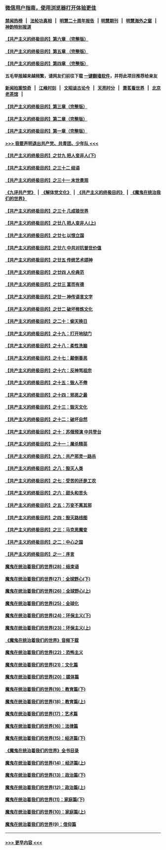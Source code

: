 ### [微信用户指南，使用浏览器打开体验更佳](https://github.com/gfw-breaker/banned-news1/blob/master/indexes/wechat-guide.md?t=0)
#### [禁闻热榜](热点新闻.md?t=0)  &nbsp;&nbsp;|&nbsp;&nbsp; [法轮功真相](https://github.com/gfw-breaker/truth/blob/master/README.md?t=0) &nbsp;&nbsp;|&nbsp;&nbsp; [明慧二十周年报告](https://github.com/gfw-breaker/mh-reports/blob/master/README.md?t=0) &nbsp;&nbsp;|&nbsp;&nbsp;[明慧期刊](https://github.com/gfw-breaker/mh-qikan) &nbsp;&nbsp;|&nbsp;&nbsp; [明慧海外之窗](https://github.com/gfw-breaker/mh-news/blob/master/README.md?t=0) &nbsp;&nbsp;|&nbsp;&nbsp; [神韵特别报道](https://github.com/gfw-breaker/mh-news/blob/master/shenyun.md?t=0)
#### [【共产主义的终极目的】第六章 （完整版）](../pages/nsc422/n11428913.md?t=02061402) 
#### [【共产主义的终极目的】第五章 （完整版）](../pages/nsc422/n11428912.md?t=02061402) 
#### [【共产主义的终极目的】第四章 （完整版）](../pages/nsc422/n11428907.md?t=02061402) 
#### 五毛举报越来越频繁，请网友们前往下载 [一键翻墙软件](https://github.com/gfw-breaker/ssr-accounts)，并将此项目推荐给亲友
#### [新闻拍案惊奇](https://github.com/gfw-breaker/banned-news1/blob/master/pages/link4.md) &nbsp;&nbsp;|&nbsp;&nbsp; [江峰时刻](https://github.com/gfw-breaker/banned-news1/blob/master/pages/link4.md) &nbsp;&nbsp;|&nbsp;&nbsp; [文昭谈古论今](https://github.com/gfw-breaker/banned-news1/blob/master/pages/link4.md) &nbsp;&nbsp;|&nbsp;&nbsp; [天亮时分](https://github.com/gfw-breaker/banned-news1/blob/master/pages/link4.md) &nbsp;&nbsp;|&nbsp;&nbsp; [萧茗看世界](https://github.com/gfw-breaker/banned-news1/blob/master/pages/link4.md) &nbsp;&nbsp;|&nbsp;&nbsp; [北京老茶馆](https://github.com/gfw-breaker/banned-news1/blob/master/pages/link4.md) &nbsp;&nbsp;|&nbsp;&nbsp; 
#### [【共产主义的终极目的】第三章（完整版）](../pages/nsc422/n11428848.md?t=02061402) 
#### [【共产主义的终极目的】第二章（完整版）](../pages/nsc422/n11428831.md?t=02061402) 
#### [【共产主义的终极目的】第一章（完整版）](../pages/nsc422/n11417651.md?t=02061402) 
#### [>>> 我要声明退出共产党、共青团、少年队 <<<](https://github.com/begood0513/goodnews/blob/master/quit/letter.md) 
#### [【共产主义的终极目的】之廿九 把人变非人(下)](../pages/nsc422/n11344140.md?t=02061402) 
#### [【共产主义的终极目的】之三十二 结语](../pages/nsc422/n11360535.md?t=02061402) 
#### [【共产主义的终极目的】之三十一 末世景观](../pages/nsc422/n11351129.md?t=02061402) 
#### [《九评共产党》](https://github.com/begood0513/9ping.md/blob/master/README.md) &nbsp;|&nbsp; [《解体党文化》](../../../../jtdwh.md/blob/master/README.md)  &nbsp;|&nbsp; [《共产主义的终极目的》](../../../../gczydzjmd.md/blob/master/README.md) &nbsp;|&nbsp; [《魔鬼在统治我们的世界》](../../../../mgztzwmdsj.md/blob/master/README.md) 
#### [【共产主义的终极目的】之三十 几成狼世界](../pages/nsc422/n11348280.md?t=02061402) 
#### [【共产主义的终极目的】之廿八 把人变非人(上)](../pages/nsc422/n11340492.md?t=02061402) 
#### [【共产主义的终极目的】之廿七 以恨立国](../pages/nsc422/n11336944.md?t=02061402) 
#### [【共产主义的终极目的】之廿六 中共对抗普世价值](../pages/nsc422/n11324785.md?t=02061402) 
#### [【共产主义的终极目的】之廿五 传统艺术颂神](../pages/nsc422/n11296396.md?t=02061402) 
#### [【共产主义的终极目的】之廿四 人伦典范](../pages/nsc422/n11296397.md?t=02061402) 
#### [【共产主义的终极目的】之廿三 富而有德](../pages/nsc422/n11283598.md?t=02061402) 
#### [【共产主义的终极目的】之廿一 神传语言文字](../pages/nsc422/n11263265.md?t=02061402) 
#### [【共产主义的终极目的】之廿二 破坏修炼文化](../pages/nsc422/n11245728.md?t=02061402) 
#### [【共产主义的终极目的】之二十：偷天换日](../pages/nsc422/n11238846.md?t=02061402) 
#### [【共产主义的终极目的】之十九：打开地狱门](../pages/nsc422/n11206376.md?t=02061402) 
#### [【共产主义的终极目的】之十八：柔性洗脑](../pages/nsc422/n11199994.md?t=02061402) 
#### [【共产主义的终极目的】之十七：颠倒善恶](../pages/nsc422/n11179782.md?t=02061402) 
#### [【共产主义的终极目的】之十六：反神骂祖宗](../pages/nsc422/n11166798.md?t=02061402) 
#### [【共产主义的终极目的】之十五：毁人不倦](../pages/nsc422/n11166792.md?t=02061402) 
#### [【共产主义的终极目的】之十四：邪恶之最](../pages/nsc422/n11150249.md?t=02061402) 
#### [【共产主义的终极目的】之十三：毁灭文化](../pages/nsc422/n11135227.md?t=02061402) 
#### [【共产主义的终极目的】之十二：破坏自然](../pages/nsc422/n11135214.md?t=02061402) 
#### [【共产主义的终极目的】之十：苏俄预演 中共登台](../pages/nsc422/n11118424.md?t=02061402) 
#### [【共产主义的终极目的】之十一：屠杀精英](../pages/nsc422/n11118442.md?t=02061402) 
#### [【共产主义的终极目的】之九：共产邪灵一路杀](../pages/nsc422/n11114139.md?t=02061402) 
#### [【共产主义的终极目的】之八：毁灭人类](../pages/nsc422/n11108503.md?t=02061402) 
#### [【共产主义的终极目的】之七：受苦的还是工农](../pages/nsc422/n11101809.md?t=02061402) 
#### [【共产主义的终极目的】之六：甜头和苦头](../pages/nsc422/n11096971.md?t=02061402) 
#### [【共产主义的终极目的】之五：万变不离其邪](../pages/nsc422/n11091285.md?t=02061402) 
#### [【共产主义的终极目的】之四：毁灭路线图](../pages/nsc422/n11086284.md?t=02061402) 
#### [【共产主义的终极目的】之三：马克思魔变](../pages/nsc422/n11061941.md?t=02061402) 
#### [【共产主义的终极目的】之二：中心之国](../pages/nsc422/n11047728.md?t=02061402) 
#### [【共产主义的终极目的】之一：序言](../pages/nsc422/n11086077.md?t=02061402) 
#### [魔鬼在统治着我们的世界(28)：结束语](../pages/nsc422/n10936246.md?t=02061402) 
#### [魔鬼在统治着我们的世界(27)：全球野心(下)](../pages/nsc422/n10928319.md?t=02061402) 
#### [魔鬼在统治着我们的世界(26)：全球野心(上)](../pages/nsc422/n10900318.md?t=02061402) 
#### [魔鬼在统治着我们的世界(25)：全球化](../pages/nsc422/n10788205.md?t=02061402) 
#### [魔鬼在统治着我们的世界(24)：环保主义(下)](../pages/nsc422/n10695307.md?t=02061402) 
#### [魔鬼在统治着我们的世界(23)：环保主义(上)](../pages/nsc422/n10688613.md?t=02061402) 
#### [《魔鬼在统治着我们的世界》音频下载](../pages/nsc422/n10635553.md?t=02061402) 
#### [魔鬼在统治着我们的世界(22)：恐怖主义](../pages/nsc422/n10614727.md?t=02061402) 
#### [魔鬼在统治着我们的世界(21)：文化篇](../pages/nsc422/n10597706.md?t=02061402) 
#### [魔鬼在统治着我们的世界(20)：媒体篇](../pages/nsc422/n10586579.md?t=02061402) 
#### [魔鬼在统治着我们的世界(19)：教育篇(下)](../pages/nsc422/n10564808.md?t=02061402) 
#### [魔鬼在统治着我们的世界(18)：教育篇(上)](../pages/nsc422/n10526970.md?t=02061402) 
#### [魔鬼在统治着我们的世界(17)：艺术篇](../pages/nsc422/n10499093.md?t=02061402) 
#### [魔鬼在统治着我们的世界(16)：法律篇](../pages/nsc422/n10485969.md?t=02061402) 
#### [魔鬼在统治着我们的世界(15)：经济篇(下)](../pages/nsc422/n10469975.md?t=02061402) 
#### [《魔鬼在统治着我们的世界》全书目录](../pages/nsc422/n10464261.md?t=02061402) 
#### [魔鬼在统治着我们的世界(14)：经济篇(上)](../pages/nsc422/n10457370.md?t=02061402) 
#### [魔鬼在统治着我们的世界(13)：政治篇(下)](../pages/nsc422/n10448270.md?t=02061402) 
#### [魔鬼在统治着我们的世界(12)：政治篇(上)](../pages/nsc422/n10444576.md?t=02061402) 
#### [魔鬼在统治着我们的世界(11)：家庭篇(下)](../pages/nsc422/n10440961.md?t=02061402) 
#### [魔鬼在统治着我们的世界(10)：家庭篇(上)](../pages/nsc422/n10435448.md?t=02061402) 
#### [魔鬼在统治着我们的世界(9)：信仰篇](../pages/nsc422/n10432159.md?t=02061402) 

----
#### [ >>> 更早内容 <<< ](../indexes/nsc422-earlier.md)
